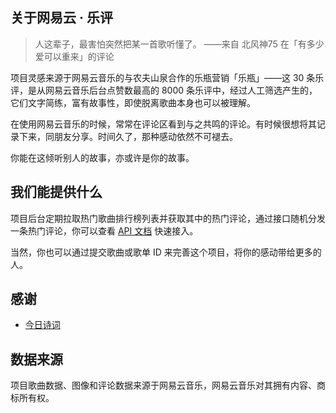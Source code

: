 ## 关于网易云 · 乐评

>人这辈子，最害怕突然把某一首歌听懂了。  ——来自 北风神75 在「有多少爱可以重来」的评论

项目灵感来源于网易云音乐的与农夫山泉合作的乐瓶营销「乐瓶」——这 30 条乐评，是从网易云音乐后台点赞数最高的 8000 条乐评中，经过人工筛选产生的，它们文字简练，富有故事性，即使脱离歌曲本身也可以被理解。

在使用网易云音乐的时候，常常在评论区看到与之共鸣的评论。有时候很想将其记录下来，同朋友分享。时间久了，那种感动依然不可褪去。

你能在这倾听别人的故事，亦或许是你的故事。

## 我们能提供什么

项目后台定期拉取热门歌曲排行榜列表并获取其中的热门评论，通过接口随机分发一条热门评论，你可以查看 [API 文档](https://github.com/isecret/yuncun/blob/master/DOC.md) 快速接入。

当然，你也可以通过提交歌曲或歌单 ID 来完善这个项目，将你的感动带给更多的人。

## 感谢

- [今日诗词](https://www.jinrishici.com/)

## 数据来源

项目歌曲数据、图像和评论数据来源于网易云音乐，网易云音乐对其拥有内容、商标所有权。
